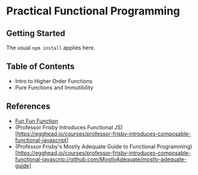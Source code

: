 # Practical Functional Programming

## Getting Started
The usual `npm install` applies here. 

## Table of Contents
* Intro to Higher Order Functions
* Pure Functions and Immutibility

## References
* [Fun Fun Function](https://www.youtube.com/playlist?list=PL0zVEGEvSaeEd9hlmCXrk5yUyqUag-n84)
* (Professor Frisby Introduces Functional JS)[https://egghead.io/courses/professor-frisby-introduces-composable-functional-javascript]
* (Professor Frisby's Mostly Adequate Guide to Functional Programming)[https://egghead.io/courses/professor-frisby-introduces-composable-functional-javascrip://github.com/MostlyAdequate/mostly-adequate-guide]

